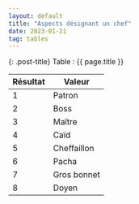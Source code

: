 ```yaml
---
layout: default
title: "Aspects désignant un chef"
date: 2023-01-21
tag: tables
---
```


{: .post-title}
Table : {{ page.title }}

| Résultat | Valeur      |
| -------- | ----------- |
| 1        | Patron   |
| 2        | Boss         |
| 3        | Maître |
| 4        | Caïd |
| 5        | Cheffaillon        |
| 6        | Pacha   |
| 7        | Gros bonnet |
| 8        | Doyen |